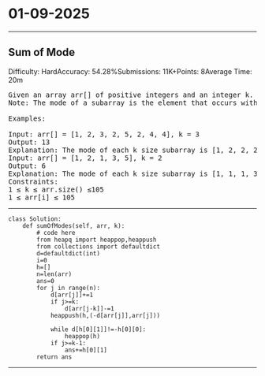 # 01-09-2025
---
## Sum of Mode
Difficulty: HardAccuracy: 54.28%Submissions: 11K+Points: 8Average Time: 20m
<pre>
Given an array arr[] of positive integers and an integer k. You have to find the sum of the modes of all the subarrays of size k.
Note: The mode of a subarray is the element that occurs with the highest frequency. If multiple elements have the same highest frequency, the smallest such element is considered the mode.

Examples:

Input: arr[] = [1, 2, 3, 2, 5, 2, 4, 4], k = 3
Output: 13
Explanation: The mode of each k size subarray is [1, 2, 2, 2, 2, 4] and sum of all modes is 13.
Input: arr[] = [1, 2, 1, 3, 5], k = 2
Output: 6
Explanation: The mode of each k size subarray is [1, 1, 1, 3] and sum of all modes is 6.
Constraints:
1 ≤ k ≤ arr.size() ≤105
1 ≤ arr[i] ≤ 105
</pre>

---
```
class Solution:
    def sumOfModes(self, arr, k):
        # code here
        from heapq import heappop,heappush
        from collections import defaultdict
        d=defaultdict(int)
        i=0
        h=[]
        n=len(arr)
        ans=0
        for j in range(n):
            d[arr[j]]+=1
            if j>=k:
                d[arr[j-k]]-=1
            heappush(h,(-d[arr[j]],arr[j]))
            
            while d[h[0][1]]!=-h[0][0]:
                heappop(h)
            if j>=k-1:
                ans+=h[0][1]
        return ans

```
---
